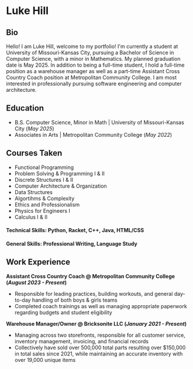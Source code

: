 # Luke Hill

## Bio
Hello! I am Luke Hill, welcome to my portfolio! I'm currently a student at University of Missouri-Kansas City, pursuing a Bachelor of Science in Computer Science, with a minor in Mathematics. My planned graduation date is May 2025. In addition to being a full-time student, I hold a full-time position as a warehouse manager as well as a part-time Assistant Cross Country Coach position at Metropolitan Community College. I am most interested in professionally pursuing software engineering and computer architecture.


## Education						       		
- B.S. Computer Science, Minor in Math	| University of Missouri-Kansas City (_May 2025_)
- Associates in Arts | Metropolitan Community College (_May 2022_)

## Courses Taken
- Functional Programming
- Problem Solving & Programming I & II
- Discrete Structures I & II
- Computer Architecture & Organization
- Data Structures
- Algortihms & Complexity
- Ethics and Professionalism
- Physics for Engineers I
- Calculus I & II

#### Technical Skills: Python, Racket, C++, Java, HTML/CSS
#### General Skills: Professional Writing, Language Study

## Work Experience
**Assistant Cross Country Coach @ Metropolitan Community College (_August 2023 - Present_)**
- Responsible for leading practices, building workouts, and general day-to-day handling of both boys & girls teams
- Completed coach trainings as well as managing appropriate paperwork regarding budgets and student eligibility

**Warehouse Manager/Owner @ Bricksonite LLC (_January 2021 - Present_)**
- Managing across two storefronts, responsible for all customer service, inventory management, invoicing, and financial records
- Collectively have sold over 500,000 total parts resulting over $150,000 in total sales since 2021, while maintaining an accurate inventory with over 19,000 unique items

